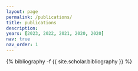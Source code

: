 ```yaml
---
layout: page
permalink: /publications/
title: publications
description: 
years: [2023, 2022, 2021, 2020, 2020]
nav: true
nav_order: 1
---
```

<!-- _pages/publications.md -->
<div class="publications">

{% bibliography -f {{ site.scholar.bibliography }} %}

</div>
